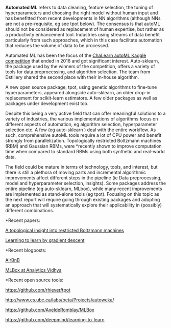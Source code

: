 **Automated ML** refers to data cleaning, feature selection, the tuning of hyperparameters and choosing the right model without human input and has benefitted from recent developments in NN algorithms (although NNs are not a pre-requisite, eg see tpot below). The consensus is that autoML should not be considered as replacement of human expertise, but rather as a productivity enhancement tool. Industries using streams of data benefit particularly from such approaches, which in this case facilitate automation that reduces the volume of data to be processed.

Automated ML has been the focus of the [ChaLearn autoML Kaggle competition](https://competitions.codalab.org/competitions/2321) that ended in 2016 and got significant interest. Auto-sklearn, the package used by the winners of the competition, offers a variety of tools for data preprocessing, and algorithm selection. The team from Dstillery shared the second place with their in-house algorithm.  

A new open source package, tpot, using genetic algorithms to fine-tune hyperparameters, appeared alongside auto-sklearn, an older drop-in replacement for scikit-learn estimators. A few older packages as well as packages under development exist too. 

Despite this being a very active field that can offer meaningful solutions to a variety of industries, the various implementations of algorithms focus on different aspects of automation, eg algorithm selection, hyperparameter selection etc. A few (eg auto-sklearn ) deal with the entire workflow. As such, comprehensive autoML tools require a lot of CPU power and benefit strongly from parallelization. Topologically restricted Boltzmann machines (RBM) and Gaussian RBMs, were *recently shown to improve computation time when compared to standard RBMs using both synthetic and real-world data.  

The field could be mature in terms of technology, tools, and interest, but there is still a plethora of moving parts and incremental algorithmic improvements affect different steps in the pipeline (ie Data preprocessing, model and hyperparameter selection, insights). Some packages address the entire pipeline (eg auto-sklearn, MLbox), while many recent improvements are implemented as stand-alone tools (eg tpot). Focusing on this topic as the next report will require going through existing packages and adopting an approach that will systematically explore their applicability in (possibly) different combinations.

*Recent papers:
 
[A topological insight into restricted Boltzmann machines](https://link.springer.com/article/10.1007/s10994-016-5570-z)

[Learning to learn by gradient descent](https://arxiv.org/abs/1606.04474)

*Recent blogposts:

[AirBnB](https://medium.com/airbnb-engineering/automated-machine-learning-a-paradigm-shift-that-accelerates-data-scientist-productivity-airbnb-f1f8a10d61f8)

[MLBox at Analytics Vidhya](https://www.analyticsvidhya.com/blog/2017/07/mlbox-library-automated-machine-learning/)

*Recent open source tools:

https://github.com/rhiever/tpot

http://www.cs.ubc.ca/labs/beta/Projects/autoweka/

https://github.com/AxeldeRomblay/MLBox

https://github.com/deepmind/learning-to-learn
